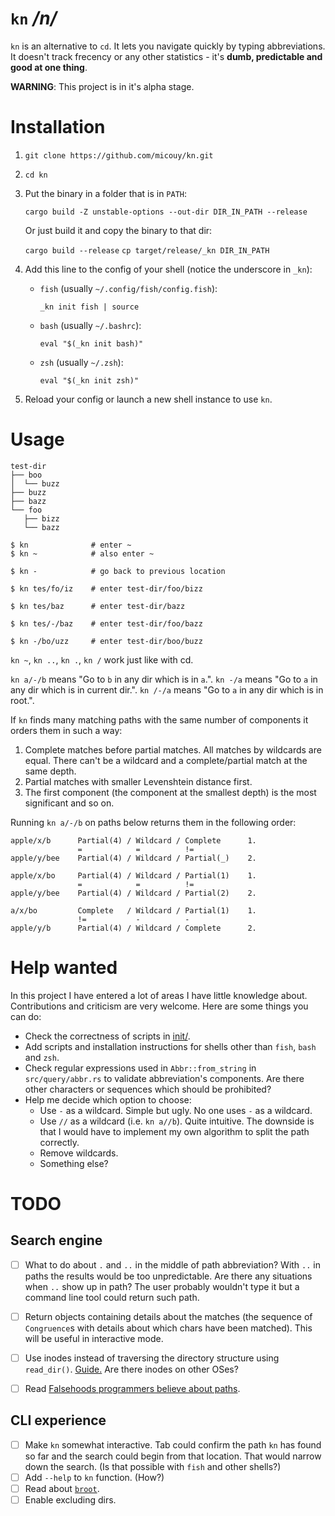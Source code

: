 # `kn` */n/*

`kn` is an alternative to `cd`. It lets you navigate quickly by typing abbreviations. It doesn't track frecency or any other statistics - it's **dumb, predictable and good at one thing**.

**WARNING**: This project is in it's alpha stage.


# Installation

1. `git clone https://github.com/micouy/kn.git`
2. `cd kn`
3. Put the binary in a folder that is in `PATH`:

   `cargo build -Z unstable-options --out-dir DIR_IN_PATH --release`

   Or just build it and copy the binary to that dir:

   `cargo build --release`
   `cp target/release/_kn DIR_IN_PATH`
4. Add this line to the config of your shell (notice the underscore in `_kn`):

   * `fish` (usually `~/.config/fish/config.fish`):

     `_kn init fish | source`
   * `bash` (usually `~/.bashrc`):

     `eval "$(_kn init bash)"`

   * `zsh` (usually `~/.zsh`):

     `eval "$(_kn init zsh)"`
5. Reload your config or launch a new shell instance to use `kn`.


# Usage

```
test-dir
├── boo
│  └── buzz
├── buzz
├── bazz
└── foo
   ├── bizz
   └── bazz
```

```
$ kn              # enter ~
$ kn ~            # also enter ~

$ kn -            # go back to previous location

$ kn tes/fo/iz    # enter test-dir/foo/bizz

$ kn tes/baz      # enter test-dir/bazz

$ kn tes/-/baz    # enter test-dir/foo/bazz

$ kn -/bo/uzz     # enter test-dir/boo/buzz

```

`kn ~`, `kn ..`, `kn .`, `kn /` work just like with cd.

`kn a/-/b` means "Go to `b` in any dir which is in `a`.".
`kn -/a` means "Go to `a` in any dir which is in current dir.".
`kn /-/a` means "Go to `a` in any dir which is in root.".

If `kn` finds many matching paths with the same number of components it orders them in such a way:

1. Complete matches before partial matches. All matches by wildcards are equal. There can't be a wildcard and a complete/partial match at the same depth.
2. Partial matches with smaller Levenshtein distance first.
3. The first component (the component at the smallest depth) is the most significant and so on.

Running `kn a/-/b` on paths below returns them in the following order:

```
apple/x/b      Partial(4) / Wildcard / Complete      1.
               =            =          !=
apple/y/bee    Partial(4) / Wildcard / Partial(_)    2.
```

```
apple/x/bo     Partial(4) / Wildcard / Partial(1)    1.
               =            =          !=
apple/y/bee    Partial(4) / Wildcard / Partial(2)    2.
```

```
a/x/bo         Complete   / Wildcard / Partial(1)    1.
               !=           -          -
apple/y/b      Partial(4) / Wildcard / Complete      2.
```


# Help wanted

In this project I have entered a lot of areas I have little knowledge about. Contributions and criticism are very welcome. Here are some things you can do:

- Check the correctness of scripts in [init/](init/).
- Add scripts and installation instructions for shells other than `fish`, `bash` and `zsh`.
- Check regular expressions used in `Abbr::from_string` in `src/query/abbr.rs` to validate abbreviation's components. Are there other characters or sequences which should be prohibited?
- Help me decide which option to choose:
  - Use `-` as a wildcard. Simple but ugly. No one uses `-` as a wildcard.
  - Use `//` as a wildcard (i.e. `kn a//b`). Quite intuitive. The downside is that I would have to implement my own algorithm to split the path correctly.
  - Remove wildcards.
  - Something else?


# TODO

## Search engine

- [ ] What to do about `.` and `..` in the middle of path abbreviation? With `..` in paths the results would be too unpredictable. Are there any situations when `..` show up in path? The user probably wouldn't type it but a command line tool could return such path.
- [ ] Return objects containing details about the matches (the sequence of `Congruence`s with details about which chars have been matched). This will be useful in interactive mode.
- [ ] Use inodes instead of traversing the directory structure using `read_dir()`. [Guide.](https://fasterthanli.me/series/reading-files-the-hard-way) Are there inodes on other OSes?
- [ ] Read [Falsehoods programmers believe about paths](https://yakking.branchable.com/posts/falsehoods-programmers-believe-about-file-paths/).


## CLI experience

- [ ] Make `kn` somewhat interactive. Tab could confirm the path `kn` has found so far and the search could begin from that location. That would narrow down the search. (Is that possible with `fish` and other shells?)
- [ ] Add `--help` to `kn` function. (How?)
- [ ] Read about [`broot`](https://github.com/Canop/broot).
- [ ] Enable excluding dirs.
